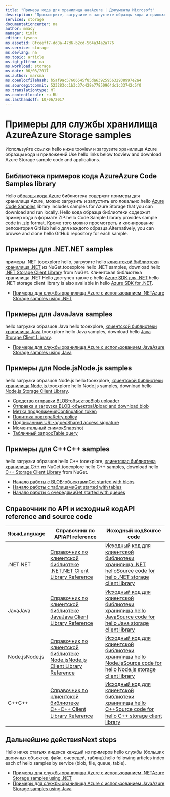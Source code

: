 ```yaml
---
title: "Примеры кода для хранилища aaaAzure | Документы Microsoft"
description: "Просмотрите, загрузите и запустите образцы кода и приложений для хранилища Azure. Обнаружение, Приступая к работе образцы для больших двоичных объектов, очередей, таблиц и файлов, с помощью hello .NET, Java, Node.js и C++ клиентских библиотек хранилища."
services: storage
documentationcenter: na
author: mmacy
manager: timlt
editor: tysonn
ms.assetid: 8fceeff7-dd8a-47d6-b2cd-564a34a2a776
ms.service: storage
ms.devlang: na
ms.topic: article
ms.tgt_pltfrm: na
ms.workload: storage
ms.date: 06/03/2017
ms.author: marsma
ms.openlocfilehash: b5af9ac57606545f85da6392595632938997e2a4
ms.sourcegitcommit: 523283cc1b3c37c428e77850964dc1c33742c5f0
ms.translationtype: MT
ms.contentlocale: ru-RU
ms.lasthandoff: 10/06/2017
---
```

# <a name="azure-storage-samples"></a><span data-ttu-id="943ee-104">Примеры для службы хранилища Azure</span><span class="sxs-lookup"><span data-stu-id="943ee-104">Azure Storage samples</span></span>

<span data-ttu-id="943ee-105">Используйте ссылки hello ниже tooview и загрузите хранилища Azure образцы кода и приложений.</span><span class="sxs-lookup"><span data-stu-id="943ee-105">Use hello links below tooview and download Azure Storage sample code and applications.</span></span>

## <a name="azure-code-samples-library"></a><span data-ttu-id="943ee-106">Библиотека примеров кода Azure</span><span class="sxs-lookup"><span data-stu-id="943ee-106">Azure Code Samples library</span></span>
<span data-ttu-id="943ee-107">Hello [образцы кода Azure](https://azure.microsoft.com/documentation/samples/?service=storage) библиотека содержит примеры для хранилища Azure, можно загрузить и запустить его локально.</span><span class="sxs-lookup"><span data-stu-id="943ee-107">hello [Azure Code Samples](https://azure.microsoft.com/documentation/samples/?service=storage) library includes samples for Azure Storage that you can download and run locally.</span></span> <span data-ttu-id="943ee-108">Hello кода образца библиотеки содержит пример кода в формате ZIP.</span><span class="sxs-lookup"><span data-stu-id="943ee-108">hello Code Sample Library provides sample code in .zip format.</span></span> <span data-ttu-id="943ee-109">Кроме того можно просмотреть и клонирование репозитория GitHub hello для каждого образца.</span><span class="sxs-lookup"><span data-stu-id="943ee-109">Alternatively, you can browse and clone hello GitHub repository for each sample.</span></span>

<!--## Getting started samples-->
<!-- after our quick starts are available, replace this link with a link tooone of those. 
Had tooremove this article, it refers toohello VS quickstarts, and they've stopped publishing them. Robin --> 
<!--* [Get started with Azure Storage in five minutes](storage-getting-started-guide.md)
* [Visual Studio Quick Starts for Azure Storage](https://github.com/Azure/azure-storage-net/tree/master/Samples/GettingStarted/VisualStudioQuickStarts)
-->

## <a name="net-samples"></a><span data-ttu-id="943ee-110">Примеры для .NET</span><span class="sxs-lookup"><span data-stu-id="943ee-110">.NET samples</span></span>
<span data-ttu-id="943ee-111">примеры .NET tooexplore hello, загрузите hello [клиентской библиотеки хранилища .NET](https://www.nuget.org/packages/WindowsAzure.Storage/) из NuGet.</span><span class="sxs-lookup"><span data-stu-id="943ee-111">tooexplore hello .NET samples, download hello [.NET Storage Client Library](https://www.nuget.org/packages/WindowsAzure.Storage/) from NuGet.</span></span> <span data-ttu-id="943ee-112">Клиентская библиотека хранилища .NET Hello доступен также в hello [Azure SDK для .NET](https://azure.microsoft.com/downloads/).</span><span class="sxs-lookup"><span data-stu-id="943ee-112">hello .NET storage client library is also available in hello [Azure SDK for .NET](https://azure.microsoft.com/downloads/).</span></span>

* [<span data-ttu-id="943ee-113">Примеры для службы хранилища Azure с использованием .NET</span><span class="sxs-lookup"><span data-stu-id="943ee-113">Azure Storage samples using .NET</span></span>](storage-samples-dotnet.md)

## <a name="java-samples"></a><span data-ttu-id="943ee-114">Примеры для Java</span><span class="sxs-lookup"><span data-stu-id="943ee-114">Java samples</span></span>
<span data-ttu-id="943ee-115">hello загрузки образцов Java hello tooexplore, [клиентской библиотеки хранилища Java](https://github.com/azure/azure-storage-java).</span><span class="sxs-lookup"><span data-stu-id="943ee-115">tooexplore hello Java samples, download hello [Java Storage Client Library](https://github.com/azure/azure-storage-java).</span></span>

* [<span data-ttu-id="943ee-116">Примеры для службы хранилища Azure с использованием Java</span><span class="sxs-lookup"><span data-stu-id="943ee-116">Azure Storage samples using Java</span></span>](storage-samples-java.md)

## <a name="nodejs-samples"></a><span data-ttu-id="943ee-117">Примеры для Node.js</span><span class="sxs-lookup"><span data-stu-id="943ee-117">Node.js samples</span></span>
<span data-ttu-id="943ee-118">hello загрузки образцов Node.js hello tooexplore, [клиентской библиотеки хранилища Node.js](https://github.com/Azure/azure-storage-node).</span><span class="sxs-lookup"><span data-stu-id="943ee-118">tooexplore hello Node.js samples, download hello [Node.js Storage Client Library](https://github.com/Azure/azure-storage-node).</span></span>

* [<span data-ttu-id="943ee-119">Средство отправки BLOB-объектов</span><span class="sxs-lookup"><span data-stu-id="943ee-119">Blob uploader</span></span>](https://github.com/Azure/azure-storage-node/tree/master/examples/blobuploader)
* [<span data-ttu-id="943ee-120">Отправка и загрузка BLOB-объектов</span><span class="sxs-lookup"><span data-stu-id="943ee-120">Upload and download blob</span></span>](https://github.com/Azure/azure-storage-node/blob/master/examples/samples/blobuploaddownloadsample.js)
* [<span data-ttu-id="943ee-121">Метка продолжения</span><span class="sxs-lookup"><span data-stu-id="943ee-121">Continuation token</span></span>](https://github.com/Azure/azure-storage-node/blob/master/examples/samples/continuationsample.js)
* [<span data-ttu-id="943ee-122">Политика повтора</span><span class="sxs-lookup"><span data-stu-id="943ee-122">Retry policy</span></span>](https://github.com/Azure/azure-storage-node/blob/master/examples/samples/retrypolicysample.js)
* [<span data-ttu-id="943ee-123">Подписанный URL-адрес</span><span class="sxs-lookup"><span data-stu-id="943ee-123">Shared access signature</span></span>](https://github.com/Azure/azure-storage-node/blob/master/examples/samples/sassample.js)
* [<span data-ttu-id="943ee-124">Моментальный снимок</span><span class="sxs-lookup"><span data-stu-id="943ee-124">Snapshot</span></span>](https://github.com/Azure/azure-storage-node/blob/master/examples/samples/snapshotsample.js)
* [<span data-ttu-id="943ee-125">Табличный запрос</span><span class="sxs-lookup"><span data-stu-id="943ee-125">Table query</span></span>](https://github.com/Azure/azure-storage-node/blob/master/examples/samples/tablequerysample.js)

## <a name="c-samples"></a><span data-ttu-id="943ee-126">Примеры для C++</span><span class="sxs-lookup"><span data-stu-id="943ee-126">C++ samples</span></span>
<span data-ttu-id="943ee-127">hello загрузки образцов hello C++ tooexplore, [клиентская библиотека хранилища C++](https://www.nuget.org/packages/wastorage/) из NuGet.</span><span class="sxs-lookup"><span data-stu-id="943ee-127">tooexplore hello C++ samples, download hello [C++ Storage Client Library](https://www.nuget.org/packages/wastorage/) from NuGet.</span></span>

* [<span data-ttu-id="943ee-128">Начало работы с BLOB-объектами</span><span class="sxs-lookup"><span data-stu-id="943ee-128">Get started with blobs</span></span>](https://github.com/Azure/azure-storage-cpp/tree/master/Microsoft.WindowsAzure.Storage/samples/BlobsGettingStarted)
* [<span data-ttu-id="943ee-129">Начало работы с таблицами</span><span class="sxs-lookup"><span data-stu-id="943ee-129">Get started with tables</span></span>](https://github.com/Azure/azure-storage-cpp/tree/master/Microsoft.WindowsAzure.Storage/samples/TablesGettingStarted)
* [<span data-ttu-id="943ee-130">Начало работы с очередями</span><span class="sxs-lookup"><span data-stu-id="943ee-130">Get started with queues</span></span>](https://github.com/Azure/azure-storage-cpp/tree/master/Microsoft.WindowsAzure.Storage/samples/QueuesGettingStarted)

## <a name="api-reference-and-source-code"></a><span data-ttu-id="943ee-131">Справочник по API и исходный код</span><span class="sxs-lookup"><span data-stu-id="943ee-131">API reference and source code</span></span>

| <span data-ttu-id="943ee-132">Язык</span><span class="sxs-lookup"><span data-stu-id="943ee-132">Language</span></span> | <span data-ttu-id="943ee-133">Справочник по API</span><span class="sxs-lookup"><span data-stu-id="943ee-133">API reference</span></span> | <span data-ttu-id="943ee-134">Исходный код</span><span class="sxs-lookup"><span data-stu-id="943ee-134">Source code</span></span> |
|----------|---------------|-------------|
| <span data-ttu-id="943ee-135">.NET</span><span class="sxs-lookup"><span data-stu-id="943ee-135">.NET</span></span> | [<span data-ttu-id="943ee-136">Справочник по клиентской библиотеке .NET</span><span class="sxs-lookup"><span data-stu-id="943ee-136">.NET Client Library Reference</span></span>](https://msdn.microsoft.com/library/azure/mt347887.aspx) | [<span data-ttu-id="943ee-137">Исходный код для клиентской библиотеки хранилища .NET hello</span><span class="sxs-lookup"><span data-stu-id="943ee-137">Source code for hello .NET storage client library</span></span>](https://github.com/Azure/azure-storage-net) |
| <span data-ttu-id="943ee-138">Java</span><span class="sxs-lookup"><span data-stu-id="943ee-138">Java</span></span> | [<span data-ttu-id="943ee-139">Справочник по клиентской библиотеке Java</span><span class="sxs-lookup"><span data-stu-id="943ee-139">Java Client Library Reference</span></span>](https://docs.microsoft.com/java/api/overview/azure/storage) | [<span data-ttu-id="943ee-140">Исходный код для клиентской библиотеки хранилища hello Java</span><span class="sxs-lookup"><span data-stu-id="943ee-140">Source code for hello Java storage client library</span></span>](https://github.com/azure/azure-storage-java) |
| <span data-ttu-id="943ee-141">Node.js</span><span class="sxs-lookup"><span data-stu-id="943ee-141">Node.js</span></span> | [<span data-ttu-id="943ee-142">Справочник по клиентской библиотеке Node.js</span><span class="sxs-lookup"><span data-stu-id="943ee-142">Node.js Client Library Reference</span></span>](http://azure.github.io/azure-storage-node) | [<span data-ttu-id="943ee-143">Исходный код для клиентской библиотеки хранилища hello Node.js</span><span class="sxs-lookup"><span data-stu-id="943ee-143">Source code for hello Node.js storage client library</span></span>](https://github.com/Azure/azure-storage-node) |
| <span data-ttu-id="943ee-144">C++</span><span class="sxs-lookup"><span data-stu-id="943ee-144">C++</span></span> | [<span data-ttu-id="943ee-145">Справочник по клиентской библиотеке C++</span><span class="sxs-lookup"><span data-stu-id="943ee-145">C++ Client Library Reference</span></span>](http://azure.github.io/azure-storage-cpp/) | [<span data-ttu-id="943ee-146">Исходный код для клиентской библиотеки хранилища hello C++</span><span class="sxs-lookup"><span data-stu-id="943ee-146">Source code for hello C++ storage client library</span></span>](https://github.com/Azure/azure-storage-cpp)|

## <a name="next-steps"></a><span data-ttu-id="943ee-147">Дальнейшие действия</span><span class="sxs-lookup"><span data-stu-id="943ee-147">Next steps</span></span>

<span data-ttu-id="943ee-148">Hello ниже статьях индекса каждый из примеров hello службы (больших двоичных объектов, файл, очередей, таблиц).</span><span class="sxs-lookup"><span data-stu-id="943ee-148">hello following articles index each of hello samples by service (blob, file, queue, table).</span></span>

* [<span data-ttu-id="943ee-149">Примеры для службы хранилища Azure с использованием .NET</span><span class="sxs-lookup"><span data-stu-id="943ee-149">Azure Storage samples using .NET</span></span>](storage-samples-dotnet.md)
* [<span data-ttu-id="943ee-150">Примеры для службы хранилища Azure с использованием Java</span><span class="sxs-lookup"><span data-stu-id="943ee-150">Azure Storage samples using Java</span></span>](storage-samples-java.md)